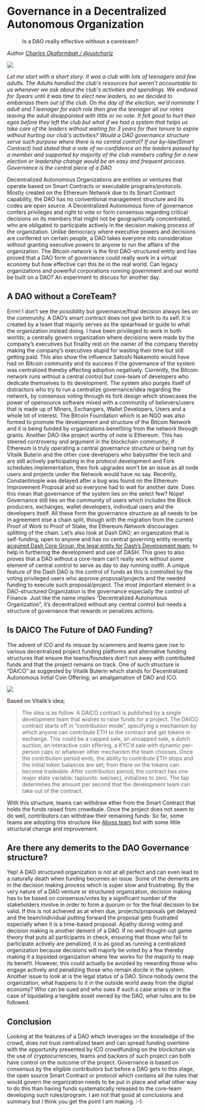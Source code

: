 # Governance in a Decentralized Autonomous Organization
> **Is a DAO really effective without a coreteam?**

_Author [Charles Okaformbah / @justcharlz](https://github.com/charlie4biz)_

![](images/dao.png)

_Let me start with a short story. It was a club with lots of teenagers and few adults. The Adults handled the club's resources but weren’t accountable to us whenever we ask about the club's activities and spendings. We endured for 3years until it was time to elect new leaders, so we decided to embarrass them out of the club. On the day of the election, we’d nominate 1 adult and 1 teenager for each role then give the teenager all our votes leaving the adult disappointed with little or no vote. It felt good to hurt their egos before they left the club but what if we had a system that helps us take care of the leaders without waiting for 3 years for their tenure to expire without hurting our club's activities? Would a DAO governance structure serve such purpose where there is no central control? If our by-law(Smart Contract) had stated that a vote of no-confidence on the leaders passed by a member and supported by majority of the club members calling for a new election or leadership change would be an easy and frequent process. Governance is the central piece of a DAO._

Decentralized Autonomous Organizations are entities or ventures that operate based on Smart Contracts or executable programs/protocols. Mostly created on the Ethereum Network due to its Smart Contract capability, the DAO has no conventional management structure and its codes are open source. A Decentralized Autonomous form of governance confers privileges and right to vote or form consensus regarding critical decisions on its members that might not be geographically concentrated, who are obligated to participate actively in the decision making process of the organization. Unlike democracy where executive powers and decisions are conferred on certain people, a DAO takes everyone into consideration without granting executive powers to anyone to run the affairs of the organization. The Bitcoin network is the first DAO-structured entity and has proved that a DAO form of governance could really work in a virtual economy but how effective can this be in the real world. Can legacy organizations and powerful corporations running government and our world be built on a DAO? An experiment to discuss for another day.

## A DAO without a CoreTeam?
Errm! I don’t see the possibility but governance/final decision always lies on the community. A DAO’s smart contract does not give birth to its self. It is created by a team that majorly serves as the spearhead or guide to what the organization instead doing. I have been privileged to work in both worlds; a centrally govern organization where decisions were made by the company’s executives but finality rest on the owner of the company thereby making the company’s executives stupid for wasting their time but still getting paid. This also show the influence Satoshi Nakamoto would have had on Bitcoin community and its success if the governance of the system was centralized thereby affecting adoption negatively. Currently, the Bitcoin network runs without a central control but core-team of developers who dedicate themselves to its development. The system also purges itself of distractors who try to run a centralize governance/idea regarding the network, by consensus voting through its fork design which showcases the power of opensource software mixed with a community of believers/users that is made up of Miners, Exchangers, Wallet Developers, Users and a whole lot of interest. The Bitcoin Foundation which is an NGO was also formed to promote the development and structure of the Bitcoin Network and it is being funded by organizations benefiting from the network through grants. 
Another DAO-like project worthy of note is Ethereum. This has steered controversy and argument in the blockchain community; if Ethereum is truly operating a central governance structure or being run by Vitalik Buterin and the other core developers who babysitter the tech and are still actively participating in the protocol development and Fork schedules implementation, then fork upgrades won’t be an issue as all node users and projects under the Network would have no say. Recently, Constantinople was delayed after a bug was found on the Ethereum Improvement Proposal and so everyone had to wait for another date. Does this mean that governance of the system lies on the select few? Nope! Governance still lies on the community of users which includes the Block producers, exchanges, wallet developers, individual users and the developers itself. All these form the governance structure as all needs to be in agreement else a chain split, though with the migration from the current Proof of Work to Proof of Stake, the Ethereum Network discourages splitting of the chain. 
Let’s also look at Dash DAO; an organization that is self-funding, open to anyone and has no central governing entity recently [acquired Dash Core Group, the legal entity for Dash’s Development team](https://www.dash.org/forum/threadds/dash-core-group-becomes-first-legally-dao-owned-entity.29452/), to help in furthering the development and use of DASH. This goes to also proves that a DAO without a core-team can’t really work without some element of central control to serve as day to day running outfit. A unique feature of the Dash DAO is the control of funds as this is controlled by the voting privileged users who approve proposal/projects and the needed funding to execute such proposal/project.
The most important element in a DAO-structured Organization is the governance especially the control of Finance. Just like the name implies “Decentralized Autonomous Organization”, it’s decentralized without any central control but needs a structure of governance that rewards or penalizes actions. 


## Is DAICO The Future of DAO Funding?
The advent of ICO and its misuse by scammers and teams gave rise to various decentralized project funding platforms and alternative funding structures that ensure the teams/founders don’t run away with contributed funds and that the project remains on track. One of such structure is “DAICO” as suggested by Vitalik Buterin which stands for Decentralized Autonomous Initial Coin Offering; an amalgamation of DAO and ICO. 

![](images/daico.png)

Based on Vitalik’s idea;
> The idea is as follow. A DAICO contract is published by a single development team that wishes to raise funds for a project. The DAICO contract starts off in
> “contribution mode”, specifying a mechanism by which anyone can contribute ETH to the contract and get tokens in exchange. This could be a capped sale, an 
> uncapped sale, a dutch auction, an interactive coin offering, a KYC’d sale with dynamic per-person caps or whatever other mechanism the team chooses. Once
> the contribution period ends, the ability to contribute ETH stops and the initial token balances are set; from there on the tokens can become tradeable.
> After contribution period, the contract has one major state variable: tap(units: wei/sec), initializes to zero. The tap determines the amount per second that
> the development team can take out of the contract.

With this structure, teams can withdraw ether from the Smart Contract that holds the funds raised from crowdsale. Once the project does not seem to do well, contributors can withdraw their remaining funds. So far, some teams are adopting this structure like [Abyss team](https://www.coindesk.com/vitalik-new-idea-icos-tested?amp) but with some little structural change and improvement. 

## Are there any demerits to the DAO Governance structure?
Yep! A DAO structured organization is not at all perfect and can even lead to a naturally death when funding becomes an issue. Some of the demerits are in the decision making process which is super slow and frustrating. By the very nature of a DAO venture or structured organization, decision making has to be based on consensus/votes by a significant number of the stakeholders involve in order to form a quorum or for the final decision to be valid. If this is not achieved as at when due, projects/proposals get delayed and the team/individual putting forward the proposal gets frustrated especially when it is a time-based proposal.
Apathy during voting and decision making is another demerit of a DAO. If no well thought-out game theory that puts all participants in check, ensuring that those who fail to participate actively are penalized, it is as good as running a centralized organization because decisions will majorly be voted by a few thereby making it a lopsided organization where few works for the majority to reap its benefit. However, this could actually be avoided by rewarding those who engage actively and penalizing those who remain docile in the system.
Another issue to look at is the legal status of a DAO. Since nobody owns the organization, what happens to it in the outside world away from the digital economy? Who can be sued and who sues if such a case arises or in the case of liquidating a tangible asset owned by the DAO, what rules are to be followed.

## Conclusion
Looking at the features of a DAO which leverages on the knowledge of the crowd, does not trust centralized team and can spread funding overtime with the opportunity presented by ICO crowdfunding on the blockchain via the use of cryptocurrencies, teams and backers of such project can both have control on the outcome of the project. Governance is based on consensus by the eligible contributors but before a DAO gets to this stage, the open source Smart Contract or protocol which contains all the rules that would govern the organization needs to be put in place and what other way to do this than having funds systematically released to the core-team developing such rules/program. I am not that good at conclusions and summary but I think you get the point I am making. :-)
